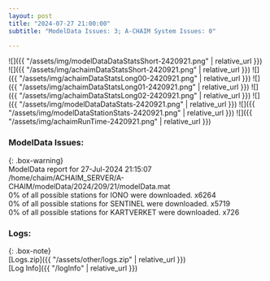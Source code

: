 ```yaml
---
layout: post
title: "2024-07-27 21:00:00"
subtitle: "ModelData Issues: 3; A-CHAIM System Issues: 0"

---
```


![]({{ "/assets/img/modelDataDataStatsShort-2420921.png" | relative_url }})
![]({{ "/assets/img/achaimDataStatsShort-2420921.png" | relative_url }})
![]({{ "/assets/img/achaimDataStatsLong00-2420921.png" | relative_url }})
![]({{ "/assets/img/achaimDataStatsLong01-2420921.png" | relative_url }})
![]({{ "/assets/img/achaimDataStatsLong02-2420921.png" | relative_url }})
![]({{ "/assets/img/modelDataDataStats-2420921.png" | relative_url }})
![]({{ "/assets/img/modelDataStationStats-2420921.png" | relative_url }})
![]({{ "/assets/img/achaimRunTime-2420921.png" | relative_url }})


### ModelData Issues:  
  
{: .box-warning}  
 ModelData report for 27-Jul-2024 21:15:07   
 /home/chaim/ACHAIM_SERVER/A-CHAIM/modelData/2024/209/21/modelData.mat   
 0% of all possible stations for IONO were downloaded. x6264   
 0% of all possible stations for SENTINEL were downloaded. x5719   
 0% of all possible stations for KARTVERKET were downloaded. x726   
  


### Logs:  
  
{: .box-note}  
[Logs.zip]({{ "/assets/other/logs.zip" | relative_url }})  
[Log Info]({{ "/logInfo" | relative_url }})  
